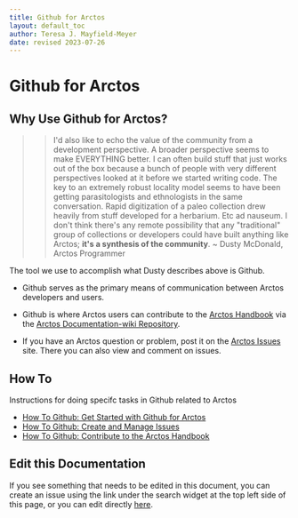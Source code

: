```yaml
---
title: Github for Arctos
layout: default_toc
author: Teresa J. Mayfield-Meyer
date: revised 2023-07-26
---
```


# Github for Arctos

## Why Use Github for Arctos?

>>I'd also like to echo the value of the community from a development perspective. A broader perspective seems to make EVERYTHING better. I can often build stuff that just works out of the box because a bunch of people with very different perspectives looked at it before we started writing code. The key to an extremely robust locality model seems to have been getting parasitologists and ethnologists in the same conversation. Rapid digitization of a paleo collection drew heavily from stuff developed for a herbarium. Etc ad nauseum. I don't think there's any remote possibility that any "traditional" group of collections or developers could have built anything like Arctos; **it's a synthesis of the community**. ~ Dusty McDonald, Arctos Programmer

The tool we use to accomplish what Dusty describes above is Github.

* Github serves as the primary means of communication between Arctos developers and users.

* Github is where Arctos users can contribute to the [Arctos Handbook](http://handbook.arctosdb.org/) via the [Arctos Documentation-wiki Repository](https://arctosdb.Github.io/documentation-wiki/). 

* If you have an Arctos question or problem, post it on the [Arctos Issues](https://Github.com/ArctosDB/arctos/issues) site. There you can also view and comment on issues.

## How To
Instructions for doing specifc tasks in Github related to Arctos

* [How To Github: Get Started with Github for Arctos](https://handbook.arctosdb.org/how_to/How-to-Use-Github-for-Arctos.html)
* [How To Github: Create and Manage Issues](https://handbook.arctosdb.org/how_to/How-to-Use-Issues-in-Arctos.html)
* [How To Github: Contribute to the Arctos Handbook](How-to-Get-the-Most-from-Arctos-Github-Editing.html)

## Edit this Documentation

If you see something that needs to be edited in this document, you can create an issue using the link under the search widget at the top left side of this page, or you can edit directly [here](https://Github.com/ArctosDB/documentation-wiki/edit/gh-pages/_documentation/github.markdown).
